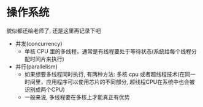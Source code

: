 # 操作系统

貌似都还给老师了, 还是这里再记录下吧

* 并发(concurrency)
  * 单核 CPU 里的多线程，通常是有线程要处于等待状态(系统给每个线程分配时间片来执行)
* 并行(parallelism)
  * 如果想要多线程同时执行, 有两种方法: 多核 cpu 或者超线程技术(在同一时间里，应用程序可以使用芯片的不同部分, 超线程CPU在系统中也会被识别成两个CPU)
  * 一般来说, 多线程要在多核上才能真正有优势